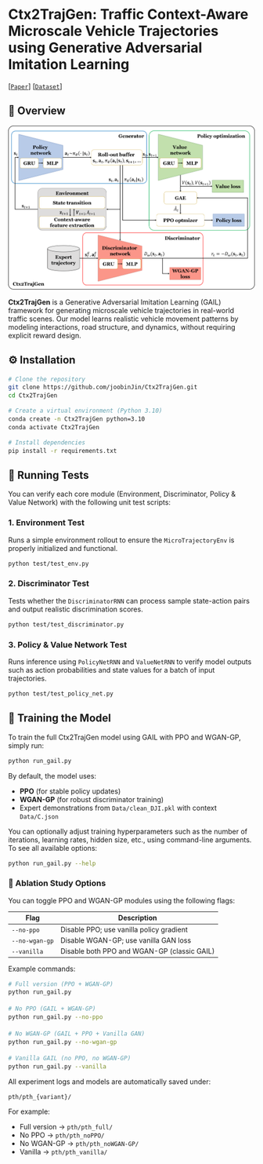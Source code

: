 # Ctx2TrajGen: Traffic Context-Aware Microscale Vehicle Trajectories using Generative Adversarial Imitation Learning

<!--
[Joobin Jin](https://github.com/joobinJin), [Seokjun Hong](https://github.com/seokjun-h), [Gyeongseon Baek](modifiying), [Yeeun Kim](modifiying), [Byeongjoon Noh](https://scholar.google.com/citations?hl=ko&user=0mPWzzIAAAAJ)
-->

[[`Paper`](https://arxiv.org/abs/2507.17418)] [[`Dataset`](https://huggingface.co/datasets/Hj-Lee/The-DRIFT)] 

## 🚀 Overview

![Architecture](images/architecture.png)

**Ctx2TrajGen**  is a Generative Adversarial Imitation Learning (GAIL) framework for generating microscale vehicle trajectories in real-world traffic scenes. Our model learns realistic vehicle movement patterns by modeling interactions, road structure, and dynamics, without requiring explicit reward design.


## ⚙️ Installation

```bash
# Clone the repository
git clone https://github.com/joobinJin/Ctx2TrajGen.git
cd Ctx2TrajGen
```

```bash
# Create a virtual environment (Python 3.10)
conda create -n Ctx2TrajGen python=3.10
conda activate Ctx2TrajGen
```

```bash
# Install dependencies
pip install -r requirements.txt
```
## 🧪 Running Tests

You can verify each core module (Environment, Discriminator, Policy & Value Network) with the following unit test scripts:

### 1. Environment Test

Runs a simple environment rollout to ensure the `MicroTrajectoryEnv` is properly initialized and functional.

```bash
python test/test_env.py
```

### 2. Discriminator Test

Tests whether the `DiscriminatorRNN` can process sample state-action pairs and output realistic discrimination scores.

```bash
python test/test_discriminator.py
```

### 3. Policy & Value Network Test

Runs inference using `PolicyNetRNN` and `ValueNetRNN` to verify model outputs such as action probabilities and state values for a batch of input trajectories.

```bash
python test/test_policy_net.py
```

## 🏃 Training the Model

To train the full Ctx2TrajGen model using GAIL with PPO and WGAN-GP, simply run:

```bash
python run_gail.py
```

By default, the model uses:
- **PPO** (for stable policy updates)
- **WGAN-GP** (for robust discriminator training)
- Expert demonstrations from `Data/clean_DJI.pkl` with context `Data/C.json`

You can optionally adjust training hyperparameters such as the number of iterations, learning rates, hidden size, etc., using command-line arguments. To see all available options:

```bash
python run_gail.py --help
```

### 🔬 Ablation Study Options

You can toggle PPO and WGAN-GP modules using the following flags:

| Flag | Description |
|------|-------------|
| `--no-ppo` | Disable PPO; use vanilla policy gradient |
| `--no-wgan-gp` | Disable WGAN-GP; use vanilla GAN loss |
| `--vanilla` | Disable both PPO and WGAN-GP (classic GAIL) |

Example commands:

```bash
# Full version (PPO + WGAN-GP)
python run_gail.py

# No PPO (GAIL + WGAN-GP)
python run_gail.py --no-ppo

# No WGAN-GP (GAIL + PPO + Vanilla GAN)
python run_gail.py --no-wgan-gp

# Vanilla GAIL (no PPO, no WGAN-GP)
python run_gail.py --vanilla
```
All experiment logs and models are automatically saved under:

```
pth/pth_{variant}/
```

For example:
- Full version → `pth/pth_full/`  
- No PPO → `pth/pth_noPPO/`  
- No WGAN-GP → `pth/pth_noWGAN-GP/`  
- Vanilla → `pth/pth_vanilla/`
